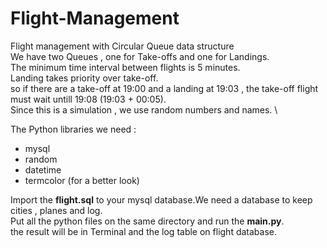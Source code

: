 # Flight-Management
Flight management with Circular Queue data structure \
We have two Queues , one for Take-offs and one for Landings. \
The minimum time interval between flights is 5 minutes. \
Landing takes priority over take-off. \
so if there are a take-off at 19:00 and a landing at 19:03 , the take-off flight must wait untill 19:08 (19:03 + 00:05). \
Since this is a simulation , we use random numbers and names. \

The Python libraries we need : 
- mysql
- random
- datetime
- termcolor (for a better look)

Import the **flight.sql** to your mysql database.We need a database to keep cities , planes and log. \
Put all the python files on the same directory and run the **main.py**.\
the result will be in Terminal and the log table on flight database.
